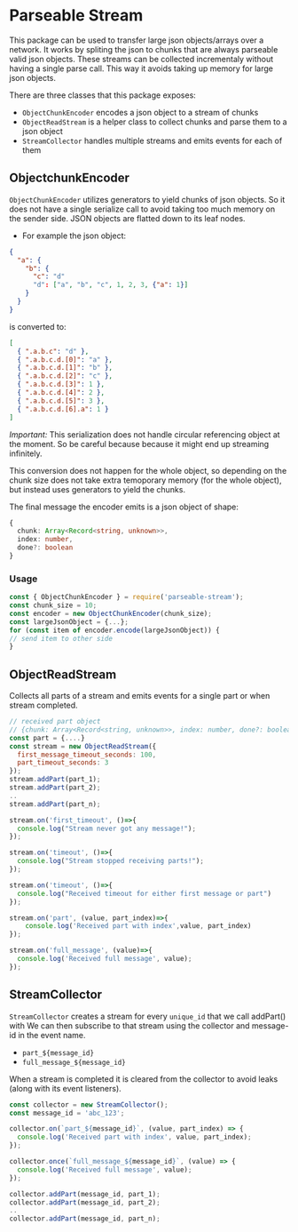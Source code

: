# Parseable Stream

This package can be used to transfer large json objects/arrays over a network.
It works by spliting the json to chunks that are always parseable valid json objects.
These streams can be collected incrementaly without having a single parse call.
This way it avoids taking up memory for large json objects.

There are three classes that this package exposes:

- `ObjectChunkEncoder` encodes a json object to a stream of chunks
- `ObjectReadStream` is a helper class to collect chunks and parse them to a json object
- `StreamCollector` handles multiple streams and emits events for each of them

## ObjectchunkEncoder

`ObjectChunkEncoder` utilizes generators to yield chunks of json objects.
So it does not have a single serialize call to avoid taking too much memory on the sender side.
JSON objects are flatted down to its leaf nodes.

- For example the json object:

```json
{
  "a": {
    "b": {
      "c": "d"
      "d": ["a", "b", "c", 1, 2, 3, {"a": 1}]
    }
  }
}
```

is converted to:

```json
[
  { ".a.b.c": "d" },
  { ".a.b.c.d.[0]": "a" },
  { ".a.b.c.d.[1]": "b" },
  { ".a.b.c.d.[2]": "c" },
  { ".a.b.c.d.[3]": 1 },
  { ".a.b.c.d.[4]": 2 },
  { ".a.b.c.d.[5]": 3 },
  { ".a.b.c.d.[6].a": 1 }
]
```

_Important:_ This serialization does not handle circular referencing object at the moment.
So be careful because because it might end up streaming infinitely.

This conversion does not happen for the whole object,
so depending on the chunk size does not take extra temoporary memory (for the whole object), but instead uses generators to yield the chunks.

The final message the encoder emits is a json object of shape:

```typescript
{
  chunk: Array<Record<string, unknown>>,
  index: number,
  done?: boolean
}
```

### Usage

```javascript
const { ObjectChunkEncoder } = require('parseable-stream');
const chunk_size = 10;
const encoder = new ObjectChunkEncoder(chunk_size);
const largeJsonObject = {...};
for (const item of encoder.encode(largeJsonObject)) {
// send item to other side
}
```

## ObjectReadStream

Collects all parts of a stream and emits events for a single part or when stream completed.

```javascript
// received part object
// {chunk: Array<Record<string, unknown>>, index: number, done?: boolean};
const part = {....}
const stream = new ObjectReadStream({
  first_message_timeout_seconds: 100,
  part_timeout_seconds: 3
});
stream.addPart(part_1);
stream.addPart(part_2);
..
stream.addPart(part_n);

stream.on('first_timeout', ()=>{
  console.log("Stream never got any message!");
});

stream.on('timeout', ()=>{
  console.log("Stream stopped receiving parts!");
});

stream.on('timeout', ()=>{
  console.log("Received timeout for either first message or part")
});

stream.on('part', (value, part_index)=>{
    console.log('Received part with index',value, part_index)
});

stream.on('full_message', (value)=>{
  console.log('Received full message', value);
});

```

## StreamCollector

`StreamCollector` creates a stream for every `unique_id` that we call addPart() with
We can then subscribe to that stream using the collector and message-id in the event name.

- `part_${message_id}`
- `full_message_${message_id}`

When a stream is completed it is cleared from the collector to avoid leaks (along with its event listeners).

```javascript
const collector = new StreamCollector();
const message_id = 'abc_123';

collector.on(`part_${message_id}`, (value, part_index) => {
  console.log('Received part with index', value, part_index);
});

collector.once(`full_message_${message_id}`, (value) => {
  console.log('Received full message', value);
});

collector.addPart(message_id, part_1);
collector.addPart(message_id, part_2);
..
collector.addPart(message_id, part_n);
```
